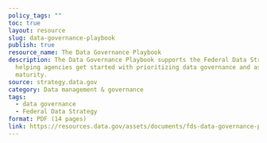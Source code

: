 ```yaml
---
policy_tags: ""
toc: true
layout: resource
slug: data-governance-playbook
publish: true
resource_name: The Data Governance Playbook
description: The Data Governance Playbook supports the Federal Data Strategy by
  helping agencies get started with prioritizing data governance and assessing
  maturity.
source: strategy.data.gov
category: Data management & governance
tags:
  - data governance
  - Federal Data Strategy
format: PDF (14 pages)
link: https://resources.data.gov/assets/documents/fds-data-governance-playbook.pdf
---
```

